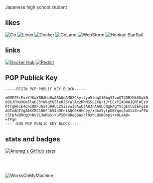 Japanese high school student  

## likes
![Go](https://img.shields.io/badge/go-%2300ADD8.svg?style=for-the-badge&logo=go&logoColor=white) ![Linux](https://img.shields.io/badge/Linux-FCC624?style=for-the-badge&logo=linux&logoColor=black) ![Docker](https://img.shields.io/badge/docker-%230db7ed.svg?style=for-the-badge&logo=docker&logoColor=white) ![GoLand](https://img.shields.io/badge/GoLand-0f0f0f?&style=for-the-badge&logo=goland&logoColor=white) ![WebStorm](https://img.shields.io/badge/webstorm-143?style=for-the-badge&logo=webstorm&logoColor=white&color=black) ![Honkai: StarRail](https://img.shields.io/badge/Honkai:_StarRail-%23ffffff.svg?style=for-the-badge&logo=android&logoColor=black)

## links
[![Docker Hub](https://img.shields.io/badge/Docker_Hub-%230db7ed.svg?style=for-the-badge&logo=docker&logoColor=white)](https://hub.docker.com/u/nexryai) [![Reddit](https://img.shields.io/badge/Reddit-%23FF4500.svg?style=for-the-badge&logo=Reddit&logoColor=white)](https://www.reddit.com/user/nexrya1)


## PGP Publick Key
```
-----BEGIN PGP PUBLIC KEY BLOCK-----

mDMEZSiEvxYJKwYBBAHaRw8BAQdAMO2Ckyttyu5tdqX10bq57voQT4DBXNkSNgkN
086JFNO0Gm5leHJ5YWkgPG5leHJ5YWlAc2RhMS5uZXQ+iJYEExYIAD4WIQRlWEs9
DtTgH6cE4da10KFJb54u9AUCZSiEvwIbAwUJA8JnAAULCQgHAgYVCgkICwIEFgID
AQIeAQIXgAAKCRC10KFJb54u9FniAQC0XHhCey/xdAx5ytpDBYqoq2uGVaX+aPIW
c5FpfeBMcgD+Nv7L3eMa5++uPS6K8Dq88Wxrl0xhLQXBOspi+xOLaA8=
=fPgn
-----END PGP PUBLIC KEY BLOCK-----
```

## stats and badges
[![Anurag's GitHub stats](https://github-readme-stats.vercel.app/api?username=nexryai&count_private=true&show_icons=true&theme=default&hide_rank=true)](https://github.com/anuraghazra/github-readme-stats)

<br>
<br>

![WorksOnMyMachine](https://github.com/nexryai/nexryai/assets/61890205/13f87299-096b-4e72-8bcf-cb2f08a87f91)
